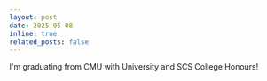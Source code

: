 ```yaml
---
layout: post
date: 2025-05-08 
inline: true
related_posts: false
---
```


I'm graduating from CMU with University and SCS College Honours!
